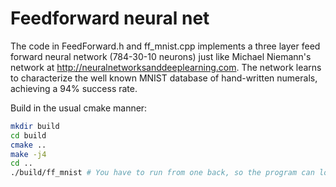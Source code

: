 # Feedforward neural net

The code in FeedForward.h and ff_mnist.cpp implements a three layer
feed forward neural network (784-30-10 neurons) just like Michael
Niemann's network at http://neuralnetworksanddeeplearning.com. The
network learns to characterize the well known MNIST database of
hand-written numerals, achieving a 94% success rate.

Build in the usual cmake manner:

```bash
mkdir build
cd build
cmake ..
make -j4
cd ..
./build/ff_mnist # You have to run from one back, so the program can load data from ./mnist/
```
